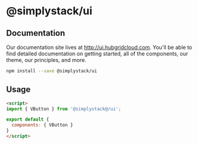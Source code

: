 # @simplystack/ui

## Documentation
Our documentation site lives at http://ui.hubgridcloud.com. You'll be able to find detailed documentation on getting started, all of the components, our theme, our principles, and more.

```sh
npm install --save @simplystack/ui
```

## Usage
```html
<script>
import { VButton } from '@simplystack@/ui';

export default {
  components: { VButton }
}
</script>
```

